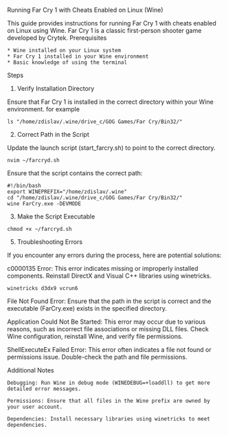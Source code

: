 Running Far Cry 1 with Cheats Enabled on Linux (Wine)

This guide provides instructions for running Far Cry 1 with cheats enabled on Linux using Wine. Far Cry 1 is a classic first-person shooter game developed by Crytek.
Prerequisites

    * Wine installed on your Linux system
    * Far Cry 1 installed in your Wine environment
    * Basic knowledge of using the terminal

Steps
1. Verify Installation Directory

Ensure that Far Cry 1 is installed in the correct directory within your Wine environment.
for example

```
ls "/home/zdislav/.wine/drive_c/GOG Games/Far Cry/Bin32/"
```

2. Correct Path in the Script

Update the launch script (start_farcry.sh) to point to the correct directory.

``nvim ~/farcryd.sh``

Ensure that the script contains the correct path:
```
#!/bin/bash
export WINEPREFIX="/home/zdislav/.wine"
cd "/home/zdislav/.wine/drive_c/GOG Games/Far Cry/Bin32/"
wine FarCry.exe -DEVMODE
```
3. Make the Script Executable
```
chmod +x ~/farcryd.sh
```

5. Troubleshooting Errors

If you encounter any errors during the process, here are potential solutions:

c0000135 Error: This error indicates missing or improperly installed components. Reinstall DirectX and Visual C++ libraries using winetricks.
```
winetricks d3dx9 vcrun6
```
File Not Found Error: Ensure that the path in the script is correct and the executable (FarCry.exe) exists in the specified directory.

Application Could Not Be Started: This error may occur due to various reasons, such as incorrect file associations or missing DLL files. Check Wine configuration, reinstall Wine, and verify file permissions.

ShellExecuteEx Failed Error: This error often indicates a file not found or permissions issue. Double-check the path and file permissions.

Additional Notes

    Debugging: Run Wine in debug mode (WINEDEBUG=+loaddll) to get more detailed error messages.

    Permissions: Ensure that all files in the Wine prefix are owned by your user account.

    Dependencies: Install necessary libraries using winetricks to meet dependencies.





